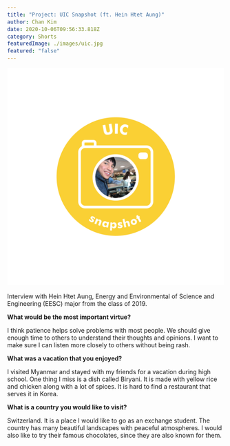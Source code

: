 ```yaml
---
title: "Project: UIC Snapshot (ft. Hein Htet Aung)"
author: Chan Kim
date: 2020-10-06T09:56:33.818Z
category: Shorts
featuredImage: ./images/uic.jpg
featured: "false"
---
```

![](images/uic.jpg)

Interview with Hein Htet Aung, Energy and Environmental of Science and Engineering (EESC) major from the class of 2019.

**What would be the most important virtue?**

I think patience helps solve problems with most people. We should give enough time to others to understand their thoughts and opinions. I want to make sure I can listen more closely to others without being rash.

**What was a vacation that you enjoyed?**

I visited Myanmar and stayed with my friends for a vacation during high school. One thing I miss is a dish called Biryani. It is made with yellow rice and chicken along with a lot of spices. It is hard to find a restaurant that serves it in Korea.

**What is a country you would like to visit?**

Switzerland. It is a place I would like to go as an exchange student. The country has many beautiful landscapes with peaceful atmospheres. I would also like to try their famous chocolates, since they are also known for them.